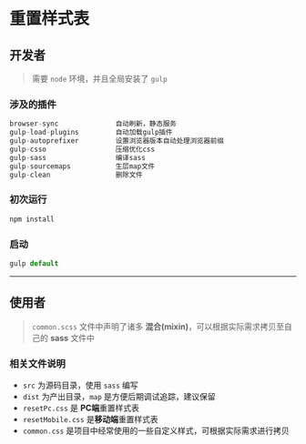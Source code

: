 # 重置样式表

## 开发者
> 需要 `node` 环境，并且全局安装了 `gulp`

### 涉及的插件

```js
browser-sync              自动刷新，静态服务
gulp-load-plugins         自动加载gulp插件
gulp-autoprefixer         设置浏览器版本自动处理浏览器前缀
gulp-csso                 压缩优化css
gulp-sass                 编译sass
gulp-sourcemaps           生层map文件
gulp-clean                删除文件
```

### 初次运行
```js
npm install 
```

### 启动
```js
gulp default 
```

---

## 使用者
> `common.scss` 文件中声明了诸多 **混合(mixin)**，可以根据实际需求拷贝至自己的 **sass** 文件中

### 相关文件说明
 - `src` 为源码目录，使用 `sass` 编写
 - `dist` 为产出目录，`map` 是方便后期调试追踪，建议保留
 - `resetPc.css` 是 **PC端**重置样式表
 - `resetMobile.css` 是**移动端**重置样式表
 - `common.css` 是项目中经常使用的一些自定义样式，可根据实际需求进行拷贝
 
